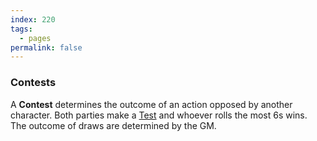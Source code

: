 ```yaml
---
index: 220
tags:
  - pages
permalink: false
---
```


### Contests

A **Contest** determines the outcome of an action opposed by another character. Both parties make a [Test](tests.md) and whoever rolls the most 6s wins. The outcome of draws are determined by the GM.
